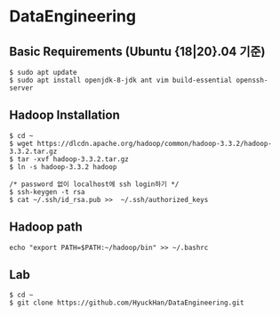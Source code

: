 # DataEngineering
## Basic Requirements (Ubuntu {18|20}.04 기준)
```
$ sudo apt update
$ sudo apt install openjdk-8-jdk ant vim build-essential openssh-server
```

## Hadoop Installation
```
$ cd ~
$ wget https://dlcdn.apache.org/hadoop/common/hadoop-3.3.2/hadoop-3.3.2.tar.gz
$ tar -xvf hadoop-3.3.2.tar.gz
$ ln -s hadoop-3.3.2 hadoop
```
```
/* password 없이 localhost에 ssh login하기 */
$ ssh-keygen -t rsa
$ cat ~/.ssh/id_rsa.pub >>  ~/.ssh/authorized_keys
```
## Hadoop path
```
echo "export PATH=$PATH:~/hadoop/bin" >> ~/.bashrc
```
## Lab
```
$ cd ~
$ git clone https://github.com/HyuckHan/DataEngineering.git
```

